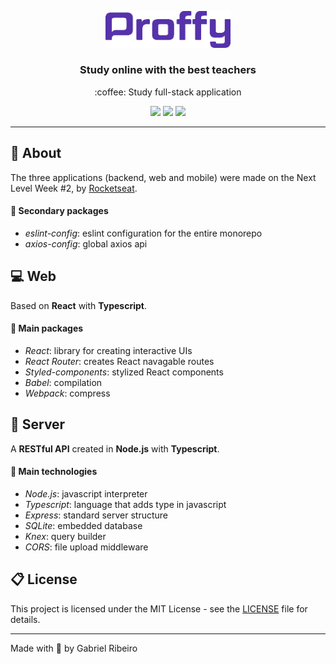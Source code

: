 <p align="center">
  <img width="200px" src=".github/logo.png">
</p>

<h3 align="center">
  Study online with the best teachers
</h3>

<p align="center">
  :coffee: Study full-stack application
</p>

<p align="center">
  <img src="https://img.shields.io/badge/Typescript-3.9.7-37d982?labelColor=5632ab">
  <img src="https://img.shields.io/badge/ESLint-7.6.0-37d982?labelColor=5632ab">
  <img src="https://img.shields.io/github/license/gabrielribeirof/proffy?color=37d982&labelColor=5632ab">
</p>

---

## :star2: About

The three applications (backend, web and mobile) were made on the Next Level Week #2, by [Rocketseat](https://github.com/Rocketseat).

#### :pushpin: Secondary packages
- *eslint-config*: eslint configuration for the entire monorepo
- *axios-config*: global axios api

## :computer: Web

Based on **React** with **Typescript**.

#### :rocket: Main packages

- *React*: library for creating interactive UIs
- *React Router*: creates React navagable routes 
- *Styled-components*: stylized React components 
- *Babel*: compilation 
- *Webpack*: compress

## :electric_plug: Server

A **RESTful API** created in **Node.js** with **Typescript**.

#### :rocket: Main technologies

- *Node.js*: javascript interpreter
- *Typescript*: language that adds type in javascript
- *Express*: standard server structure
- *SQLite*: embedded database
- *Knex*: query builder
- *CORS*: file upload middleware

## :clipboard: License

This project is licensed under the MIT License - see the [LICENSE](LICENSE) file for details.

---

Made with :sparkling_heart: by Gabriel Ribeiro